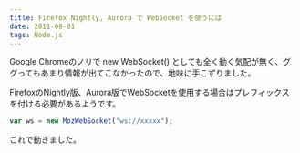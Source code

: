 ```yaml
---
title: Firefox Nightly, Aurora で WebSocket を使うには
date: 2011-08-01
tags: Node.js
---
```


Google Chromeのノリで new WebSocket() としても全く動く気配が無く、ググってもあまり情報が出てこなかったので、地味に手こずりました。

FirefoxのNightly版、Aurora版でWebSocketを使用する場合はプレフィックスを付ける必要があるようです。

```javascript
var ws = new MozWebSocket("ws://xxxxx");
```

これで動きました。
